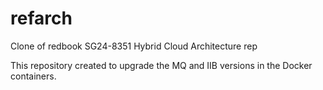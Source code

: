 # refarch
Clone of redbook SG24-8351 Hybrid Cloud Architecture rep

This repository created to upgrade the MQ and IIB versions in the Docker containers.

